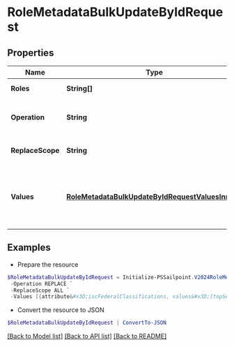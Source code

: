 # RoleMetadataBulkUpdateByIdRequest
## Properties

Name | Type | Description | Notes
------------ | ------------- | ------------- | -------------
**Roles** | **String[]** | Roles&#39; Id to be updated | 
**Operation** | **String** | The operation to be performed | 
**ReplaceScope** | **String** | The choice of update scope. | [optional] 
**Values** | [**RoleMetadataBulkUpdateByIdRequestValuesInner[]**](RoleMetadataBulkUpdateByIdRequestValuesInner.md) | The metadata to be updated, including attribute key and value. | 

## Examples

- Prepare the resource
```powershell
$RoleMetadataBulkUpdateByIdRequest = Initialize-PSSailpoint.V2024RoleMetadataBulkUpdateByIdRequest  -Roles [b1db89554cfa431cb8b9921ea38d9367] `
 -Operation REPLACE `
 -ReplaceScope ALL `
 -Values [{attribute&#x3D;iscFederalClassifications, values&#x3D;[topSecret]}]
```

- Convert the resource to JSON
```powershell
$RoleMetadataBulkUpdateByIdRequest | ConvertTo-JSON
```

[[Back to Model list]](../README.md#documentation-for-models) [[Back to API list]](../README.md#documentation-for-api-endpoints) [[Back to README]](../README.md)

